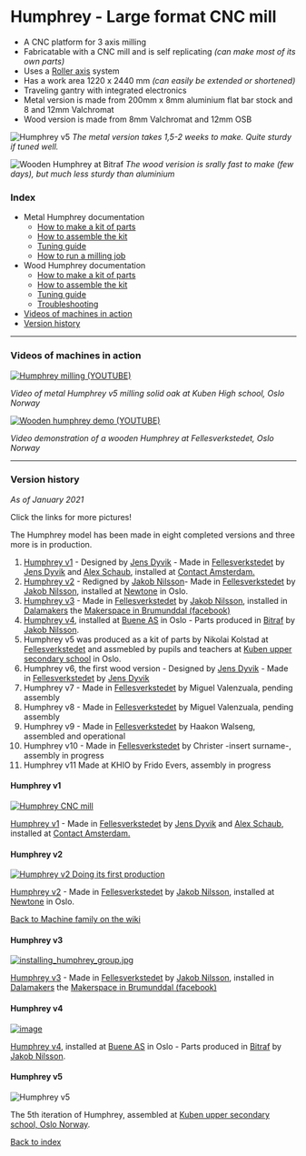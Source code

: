 # Humphrey - Large format CNC mill

* A CNC platform for 3 axis milling
* Fabricatable with a CNC mill and is self replicating _(can make most of its own parts)_
* Uses a [Roller axis](https://github.com/fellesverkstedet/fabricatable-machines/wiki/Fabricatable-axis#roller-rail) system
* Has a work area 1220 x 2440 mm *(can easily be extended or shortened)*
* Traveling gantry with integrated electronics
* Metal version is made from 200mm x 8mm aluminium flat bar stock and 8 and 12mm Valchromat
* Wood version is made from 8mm Valchromat and 12mm OSB

![Humphrey v5](img/humphrey5-at-kuben-cropped.jpg)
*The metal version takes 1,5-2 weeks to make. Quite sturdy if tuned well.*
 
![Wooden Humphrey at Bitraf](img/Hello_Wooden_Humphrey.jpg)
*The wood verision is srally fast to make (few days), but much less sturdy than aluminium*

### Index
 - Metal Humphrey documentation
   - [How to make a kit of parts](Humphrey_how_to_make.md)
   - [How to assemble the kit](Humphrey_how_to_assemble.md)
   - [Tuning guide](tuning.md)
   - [How to run a milling job](https://github.com/fellesverkstedet/fabricatable-machines/wiki/How-to-use#humphrey)
 - Wood Humphrey documentation
   - [How to make a kit of parts](https://github.com/fellesverkstedet/fabricatable-machines/blob/master/humphrey-large-format-cnc/wood_version_how_to_make.md)
   - [How to assemble the kit](https://github.com/fellesverkstedet/fabricatable-machines/blob/master/humphrey-large-format-cnc/wood_version_how_to_make.md#fabriaction-and-assembly-gallery)
   - [Tuning guide](https://github.com/fellesverkstedet/fabricatable-machines/blob/master/humphrey-large-format-cnc/wood_version_how_to_make.md#how-to-tune)
   - [Troubleshooting](https://github.com/fellesverkstedet/fabricatable-machines/blob/master/humphrey-large-format-cnc/wood_version_how_to_make.md#troubleshooting)
 - [Videos of machines in action](#Videos-of-machines-in-action)
 - [Version history](#Version-history)

***
 
### Videos of machines in action

[![Humphrey milling (YOUTUBE)](http://img.youtube.com/vi/OQubzoJhvSk/0.jpg)](http://www.youtube.com/watch?v=OQubzoJhvSk "Humphrey milling")

*Video of metal Humphrey v5 milling solid oak at Kuben High school, Oslo Norway*
 
[![Wooden humphrey demo (YOUTUBE)](img/wood_hump_video_thumb.jpeg)](http://www.youtube.com/watch?v=iexEcJaL6aU "Humphrey demo")

*Video demonstration of a wooden Humphrey at Fellesverkstedet, Oslo Norway*

***

### Version history
_As of January 2021_

Click the links for more pictures!

The Humphrey model has been made in eight completed versions and three more is in production.

1. [Humphrey v1](humphrey_v1.md) - Designed by [Jens Dyvik](http://www.dyvikdesign.com/site/) - Made in [Fellesverkstedet](https://www.fellesverkstedet.no/) by [Jens Dyvik](http://www.dyvikdesign.com/site/) and [Alex Schaub](http://www.fabguru.com/), installed at [Contact Amsterdam.](https://contactamsterdam.nl/)
2. [Humphrey v2](humphrey_v2.md) - Redigned by [Jakob Nilsson](http://www.norlinkmakes.com)- Made in [Fellesverkstedet](https://www.fellesverkstedet.no/) by [Jakob Nilsson](http://www.norlinkmakes.com), installed at [Newtone](https://newtone.no/) in Oslo.
3. [Humphrey v3](Humphrey_v3.md) - Made in [Fellesverkstedet](https://www.fellesverkstedet.no/) by [Jakob Nilsson](http://www.norlinkmakes.com), installed in [Dalamakers](https://dalamakers.no) the [Makerspace in Brumunddal (facebook)](https://www.facebook.com/pages/category/Nonprofit-Organization/Makerspace-i-Brumunddal-199245720667673/)
4. [Humphrey v4](Humphrey_v4.md), installed at [Buene AS](http://buene.com) in Oslo - Parts produced in [Bitraf](https://bitraf.no/) by [Jakob Nilsson](http://www.norlinkmakes.com).
5. Humphrey v5 was produced as a kit of parts by Nikolai Kolstad at [Fellesverkstedet](https://www.fellesverkstedet.no/) and assmebled by pupils and teachers at [Kuben upper secondary school](https://kuben.vgs.no/) in Oslo.
6. Humphrey v6, the first wood version - Designed by [Jens Dyvik](http://www.dyvikdesign.com/site/) - Made in [Fellesverkstedet](https://www.fellesverkstedet.no/) by [Jens Dyvik](http://www.dyvikdesign.com/site/)
7. Humphrey v7 - Made in [Fellesverkstedet](https://www.fellesverkstedet.no/) by Miguel Valenzuala, pending assembly
8. Humphrey v8 - Made in [Fellesverkstedet](https://www.fellesverkstedet.no/) by Miguel Valenzuala, pending assembly
9. Humphrey v9 - Made in [Fellesverkstedet](https://www.fellesverkstedet.no/) by Haakon Walseng, assembled and operational
10. Humphrey v10 - Made in [Fellesverkstedet](https://www.fellesverkstedet.no/) by Christer -insert surname-, assembly in progress
11. Humphrey v11  Made at KHIO by Frido Evers, assembly in progress


#### Humphrey v1

[![Humphrey CNC mill](./img/01humphrey-first-cuts.jpg)](humphrey_v1.md)

[Humphrey v1](humphrey_v1.md) - Made in [Fellesverkstedet](https://www.fellesverkstedet.no/) by [Jens Dyvik](http://www.dyvikdesign.com/site/) and [Alex Schaub](http://www.fabguru.com/), installed at [Contact Amsterdam.](https://contactamsterdam.nl/)

#### Humphrey v2

[![Humphrey v2 Doing its first production](img/in_production.JPG)](humphrey_v2.md)

[Humphrey v2](humphrey_v2.md) - Made in [Fellesverkstedet](https://www.fellesverkstedet.no/) by [Jakob Nilsson](http://www.norlinkmakes.com), installed at [Newtone](https://newtone.no/) in Oslo.

[Back to Machine family on the wiki](https://github.com/fellesverkstedet/fabricatable-machines/wiki/Machine-family)

#### Humphrey v3 

[![installing_humphrey_group.jpg](img/installation/posing_with_assembled_machine.JPG)](Humphrey_v3.md)

[Humphrey v3](Humphrey_v3.md) - Made in [Fellesverkstedet](https://www.fellesverkstedet.no/) by [Jakob Nilsson](http://www.norlinkmakes.com), installed in [Dalamakers](https://dalamakers.no) the [Makerspace in Brumunddal (facebook)](https://www.facebook.com/pages/category/Nonprofit-Organization/Makerspace-i-Brumunddal-199245720667673/)

#### Humphrey v4 

[![image](img/assembled_done.jpg)](Humphrey_v4.md)

[Humphrey v4](Humphrey_v4.md), installed at [Buene AS](http://buene.com) in Oslo - Parts produced in [Bitraf](https://bitraf.no/) by [Jakob Nilsson](http://www.norlinkmakes.com).

#### Humphrey v5

![Humphrey v5](img/humphrey5-at-kuben-cropped.jpg)
 
The 5th iteration of Humphrey, assembled at [Kuben upper secondary school, Oslo Norway](https://kuben.vgs.no/).

[Back to index](https://github.com/fellesverkstedet/fabricatable-machines/blob/master/humphrey-large-format-cnc/README.md#index)
